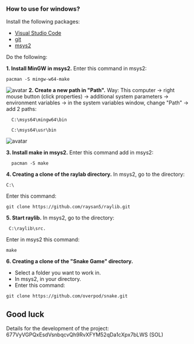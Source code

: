 ### How to use for windows? 
 
Install the following packages: 
 
 * [Visual Studio Code](https://code.visualstudio.com/docs/?dv=win) 
 * [git](https://git-scm.com/) 
 * [msys2](https://www.msys2.org/)
 
Do the following: 
 
**1. Install MinGW in msys2.**
Enter this command in msys2:  
```
pacman -S mingw-w64-make  
```
![avatar](https://avatars.mds.yandex.net/get-images-cbir/2191032/pPn3CDdNUvyVflPYbLLmKg1902/ocr)
**2. Create a new path in "Path".** 
Way: This computer → right mouse button (click properties) → additional system parameters → environment variables → in the system variables window, change "Path" → add 2 paths: 
```
  C:\msys64\mingw64\bin  
```
```
  C:\msys64\usr\bin
```

![avatar](https://avatars.mds.yandex.net/get-images-cbir/1050142/7MH3VpzFfbe17nMDfJaDzw0876/ocr)

**3. Install make in msys2.** 
Enter this command add in msys2:
```
  pacman -S make 
```
**4. Creating a clone of the raylab directory.**
In msys2, go to the directory: 
```
С:\
```  
Enter this command:  
```
git clone https://github.com/raysan5/raylib.git 
```
**5. Start raylib.**
In msys2, go to the directory: 

```
 C:\raylib\src.   
```
Enter in msys2 this command:
```
make 
```
**6. Creating a clone of the "Snake Game" directory.**
* Select a folder you want to work in. 
* In msys2, in your directory.  
* Enter this command:  
```
git clone https://github.com/overpod/snake.git  
```
## Good luck

Details for the development of the project: 677VyVGPQxEsdVsnbqcvQh9RvXFYM52qDa1cXpx7bLWS (SOL)